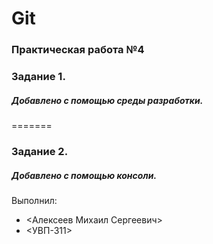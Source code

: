 # Git
### Практическая работа №4
### Задание 1.
##### Добавлено с помощью среды разработки.
=======
### Задание 2.
##### Добавлено с помощью консоли.
Выполнил:
* <Алексеев Михаил Сергеевич>
* <УВП-311>
